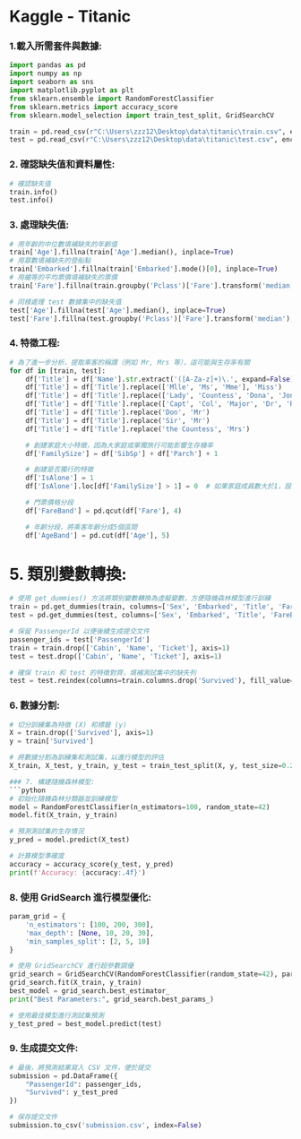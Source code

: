 # Kaggle - Titanic 

### 1.載入所需套件與數據:
```python
import pandas as pd
import numpy as np
import seaborn as sns
import matplotlib.pyplot as plt
from sklearn.ensemble import RandomForestClassifier
from sklearn.metrics import accuracy_score
from sklearn.model_selection import train_test_split, GridSearchCV

train = pd.read_csv(r"C:\Users\zzz12\Desktop\data\titanic\train.csv", encoding="utf-8")
test = pd.read_csv(r"C:\Users\zzz12\Desktop\data\titanic\test.csv", encoding="utf-8")
```

### 2. 確認缺失值和資料屬性:
```python
# 確認缺失值
train.info()
test.info()
```

### 3. 處理缺失值:
```python
# 用年齡的中位數填補缺失的年齡值
train['Age'].fillna(train['Age'].median(), inplace=True)
# 用眾數填補缺失的登船點
train['Embarked'].fillna(train['Embarked'].mode()[0], inplace=True)
# 用艙等的平均票價填補缺失的票價
train['Fare'].fillna(train.groupby('Pclass')['Fare'].transform('median'), inplace=True)

# 同樣處理 test 數據集中的缺失值
test['Age'].fillna(test['Age'].median(), inplace=True)
test['Fare'].fillna(test.groupby('Pclass')['Fare'].transform('median'), inplace=True)
```

### 4. 特徵工程:
```python
# 為了進一步分析，提取乘客的稱謂（例如 Mr, Mrs 等），這可能與生存率有關
for df in [train, test]:
    df['Title'] = df['Name'].str.extract('([A-Za-z]+)\.', expand=False)
    df['Title'] = df['Title'].replace(['Mlle', 'Ms', 'Mme'], 'Miss')
    df['Title'] = df['Title'].replace(['Lady', 'Countess', 'Dona', 'Jonkheer'], 'Rare')
    df['Title'] = df['Title'].replace(['Capt', 'Col', 'Major', 'Dr', 'Rev'], 'Officer')
    df['Title'] = df['Title'].replace('Don', 'Mr')
    df['Title'] = df['Title'].replace('Sir', 'Mr')
    df['Title'] = df['Title'].replace('the Countess', 'Mrs')

    # 創建家庭大小特徵，因為大家庭或單獨旅行可能影響生存機率
    df['FamilySize'] = df['SibSp'] + df['Parch'] + 1

    # 創建是否獨行的特徵
    df['IsAlone'] = 1
    df['IsAlone'].loc[df['FamilySize'] > 1] = 0  # 如果家庭成員數大於1，設置為非獨行

    # 門票價格分段
    df['FareBand'] = pd.qcut(df['Fare'], 4)

    # 年齡分段，將乘客年齡分成5個區間
    df['AgeBand'] = pd.cut(df['Age'], 5)
```

# 5. 類別變數轉換:
```python
# 使用 get_dummies() 方法將類別變數轉換為虛擬變數，方便隨機森林模型進行訓練
train = pd.get_dummies(train, columns=['Sex', 'Embarked', 'Title', 'FareBand', 'AgeBand'], drop_first=True)
test = pd.get_dummies(test, columns=['Sex', 'Embarked', 'Title', 'FareBand', 'AgeBand'], drop_first=True)

# 保留 PassengerId 以便後續生成提交文件
passenger_ids = test['PassengerId']
train = train.drop(['Cabin', 'Name', 'Ticket'], axis=1)
test = test.drop(['Cabin', 'Name', 'Ticket'], axis=1)

# 確保 train 和 test 的特徵對齊，填補測試集中的缺失列
test = test.reindex(columns=train.columns.drop('Survived'), fill_value=0)
```

### 6. 數據分割:
```python
# 切分訓練集為特徵 (X) 和標籤 (y)
X = train.drop(['Survived'], axis=1)
y = train['Survived']

# 將數據分割為訓練集和測試集，以進行模型的評估
X_train, X_test, y_train, y_test = train_test_split(X, y, test_size=0.2, random_state=42)

### 7. 構建隨機森林模型:
```python
# 初始化隨機森林分類器並訓練模型
model = RandomForestClassifier(n_estimators=100, random_state=42)
model.fit(X_train, y_train)

# 預測測試集的生存情況
y_pred = model.predict(X_test)

# 計算模型準確度
accuracy = accuracy_score(y_test, y_pred)
print(f'Accuracy: {accuracy:.4f}')
```

### 8. 使用 GridSearch 進行模型優化:
```python
param_grid = {
    'n_estimators': [100, 200, 300],
    'max_depth': [None, 10, 20, 30],
    'min_samples_split': [2, 5, 10]
}

# 使用 GridSearchCV 進行超參數調優
grid_search = GridSearchCV(RandomForestClassifier(random_state=42), param_grid, cv=5, scoring='accuracy')
grid_search.fit(X_train, y_train)
best_model = grid_search.best_estimator_
print("Best Parameters:", grid_search.best_params_)

# 使用最佳模型進行測試集預測
y_test_pred = best_model.predict(test)
```

### 9. 生成提交文件:
```python
# 最後，將預測結果寫入 CSV 文件，便於提交
submission = pd.DataFrame({
    "PassengerId": passenger_ids,
    "Survived": y_test_pred
})

# 保存提交文件
submission.to_csv('submission.csv', index=False)
```
